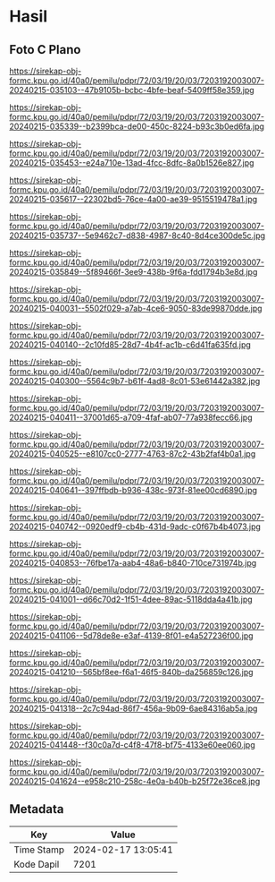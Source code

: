 # Hasil

## Foto C Plano

https://sirekap-obj-formc.kpu.go.id/40a0/pemilu/pdpr/72/03/19/20/03/7203192003007-20240215-035103--47b9105b-bcbc-4bfe-beaf-5409ff58e359.jpg

https://sirekap-obj-formc.kpu.go.id/40a0/pemilu/pdpr/72/03/19/20/03/7203192003007-20240215-035339--b2399bca-de00-450c-8224-b93c3b0ed6fa.jpg

https://sirekap-obj-formc.kpu.go.id/40a0/pemilu/pdpr/72/03/19/20/03/7203192003007-20240215-035453--e24a710e-13ad-4fcc-8dfc-8a0b1526e827.jpg

https://sirekap-obj-formc.kpu.go.id/40a0/pemilu/pdpr/72/03/19/20/03/7203192003007-20240215-035617--22302bd5-76ce-4a00-ae39-9515519478a1.jpg

https://sirekap-obj-formc.kpu.go.id/40a0/pemilu/pdpr/72/03/19/20/03/7203192003007-20240215-035737--5e9462c7-d838-4987-8c40-8d4ce300de5c.jpg

https://sirekap-obj-formc.kpu.go.id/40a0/pemilu/pdpr/72/03/19/20/03/7203192003007-20240215-035849--5f89466f-3ee9-438b-9f6a-fdd1794b3e8d.jpg

https://sirekap-obj-formc.kpu.go.id/40a0/pemilu/pdpr/72/03/19/20/03/7203192003007-20240215-040031--5502f029-a7ab-4ce6-9050-83de99870dde.jpg

https://sirekap-obj-formc.kpu.go.id/40a0/pemilu/pdpr/72/03/19/20/03/7203192003007-20240215-040140--2c10fd85-28d7-4b4f-ac1b-c6d41fa635fd.jpg

https://sirekap-obj-formc.kpu.go.id/40a0/pemilu/pdpr/72/03/19/20/03/7203192003007-20240215-040300--5564c9b7-b61f-4ad8-8c01-53e61442a382.jpg

https://sirekap-obj-formc.kpu.go.id/40a0/pemilu/pdpr/72/03/19/20/03/7203192003007-20240215-040411--37001d65-a709-4faf-ab07-77a938fecc66.jpg

https://sirekap-obj-formc.kpu.go.id/40a0/pemilu/pdpr/72/03/19/20/03/7203192003007-20240215-040525--e8107cc0-2777-4763-87c2-43b2faf4b0a1.jpg

https://sirekap-obj-formc.kpu.go.id/40a0/pemilu/pdpr/72/03/19/20/03/7203192003007-20240215-040641--397ffbdb-b936-438c-973f-81ee00cd6890.jpg

https://sirekap-obj-formc.kpu.go.id/40a0/pemilu/pdpr/72/03/19/20/03/7203192003007-20240215-040742--0920edf9-cb4b-431d-9adc-c0f67b4b4073.jpg

https://sirekap-obj-formc.kpu.go.id/40a0/pemilu/pdpr/72/03/19/20/03/7203192003007-20240215-040853--76fbe17a-aab4-48a6-b840-710ce731974b.jpg

https://sirekap-obj-formc.kpu.go.id/40a0/pemilu/pdpr/72/03/19/20/03/7203192003007-20240215-041001--d66c70d2-1f51-4dee-89ac-5118dda4a41b.jpg

https://sirekap-obj-formc.kpu.go.id/40a0/pemilu/pdpr/72/03/19/20/03/7203192003007-20240215-041106--5d78de8e-e3af-4139-8f01-e4a527236f00.jpg

https://sirekap-obj-formc.kpu.go.id/40a0/pemilu/pdpr/72/03/19/20/03/7203192003007-20240215-041210--565bf8ee-f6a1-46f5-840b-da256859c126.jpg

https://sirekap-obj-formc.kpu.go.id/40a0/pemilu/pdpr/72/03/19/20/03/7203192003007-20240215-041318--2c7c94ad-86f7-456a-9b09-6ae84316ab5a.jpg

https://sirekap-obj-formc.kpu.go.id/40a0/pemilu/pdpr/72/03/19/20/03/7203192003007-20240215-041448--f30c0a7d-c4f8-47f8-bf75-4133e60ee060.jpg

https://sirekap-obj-formc.kpu.go.id/40a0/pemilu/pdpr/72/03/19/20/03/7203192003007-20240215-041624--e958c210-258c-4e0a-b40b-b25f72e36ce8.jpg


## Metadata

| Key        | Value               |
| ---------- | ------------------- |
| Time Stamp | 2024-02-17 13:05:41 |
| Kode Dapil | 7201                |



